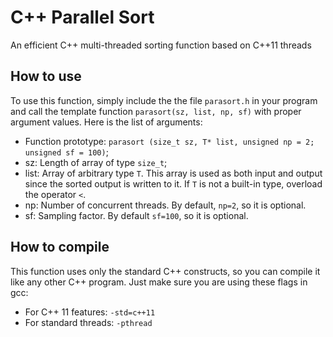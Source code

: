 # C++ Parallel Sort
An efficient C++ multi-threaded sorting function based on C++11 threads

## How to use
To use this function, simply include the the file `parasort.h` in your program and call the template function `parasort(sz, list, np, sf)` with proper argument values. Here is the list of arguments:
* Function prototype: `parasort (size_t sz, T* list, unsigned np = 2; unsigned sf = 100)`;
* sz: Length of array of type `size_t`;
* list: Array of arbitrary type `T`. This array is used as both input and output since the sorted output is written to it.
If `T` is not a built-in type, overload the operator `<`.
* np: Number of concurrent threads. By default, `np=2`, so it is optional.
* sf: Sampling factor. By default `sf=100`, so it is optional.

## How to compile
This function uses only the standard C++ constructs, so you can compile it like any other C++ program. Just make sure you are
using these flags in gcc:
* For C++ 11 features: `-std=c++11`
* For standard threads: `-pthread`
